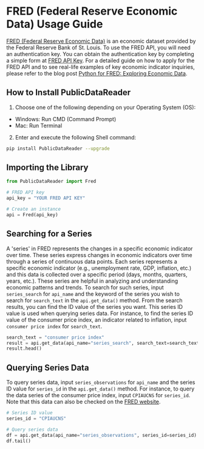 # FRED (Federal Reserve Economic Data) Usage Guide

[FRED (Federal Reserve Economic Data)](https://fred.stlouisfed.org/) is an economic dataset provided by the Federal Reserve Bank of St. Louis. To use the FRED API, you will need an authentication key. You can obtain the authentication key by completing a simple form at [FRED API Key](https://fredaccount.stlouisfed.org/apikey). For a detailed guide on how to apply for the FRED API and to see real-life examples of key economic indicator inquiries, please refer to the blog post [Python for FRED: Exploring Economic Data](https://wooiljeong.github.io/python/pdr-fred-en/).

## How to Install PublicDataReader

1. Choose one of the following depending on your Operating System (OS):

- Windows: Run CMD (Command Prompt)
- Mac: Run Terminal

2. Enter and execute the following Shell command:

```bash
pip install PublicDataReader --upgrade
```

## Importing the Library

```python
from PublicDataReader import Fred

# FRED API key
api_key = "YOUR FRED API KEY"

# Create an instance
api = Fred(api_key)
```

## Searching for a Series

A 'series' in FRED represents the changes in a specific economic indicator over time. These series express changes in economic indicators over time through a series of continuous data points. Each series represents a specific economic indicator (e.g., unemployment rate, GDP, inflation, etc.) and this data is collected over a specific period (days, months, quarters, years, etc.). These series are helpful in analyzing and understanding economic patterns and trends. To search for such series, input `series_search` for `api_name` and the keyword of the series you wish to search for `search_text` in the `api.get_data()` method. From the search results, you can find the ID value of the series you want. This series ID value is used when querying series data. For instance, to find the series ID value of the consumer price index, an indicator related to inflation, input `consumer price index` for `search_text`.

```python
search_text = "consumer price index"
result = api.get_data(api_name="series_search", search_text=search_text)
result.head()
```

## Querying Series Data

To query series data, input `series_observations` for `api_name` and the series ID value for `series_id` in the `api.get_data()` method. For instance, to query the data series of the consumer price index, input `CPIAUCNS` for `series_id`. Note that this data can also be checked on the [FRED website](https://fred.stlouisfed.org/series/CPIAUCNS).

```python
# Series ID value
series_id = "CPIAUCNS"

# Query series data
df = api.get_data(api_name="series_observations", series_id=series_id)
df.tail()
```